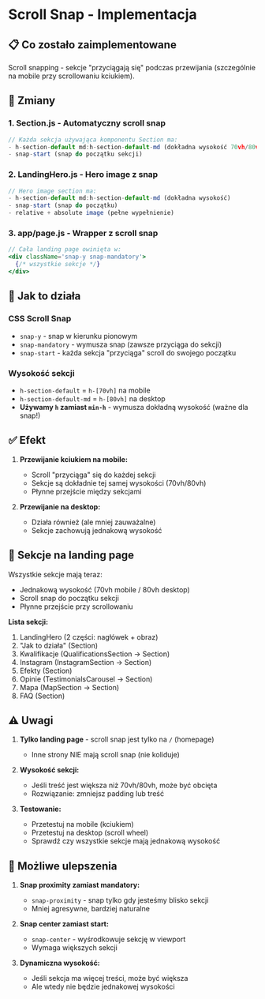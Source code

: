 # Scroll Snap - Implementacja

## 📋 Co zostało zaimplementowane

Scroll snapping - sekcje "przyciągają się" podczas przewijania (szczególnie na mobile przy scrollowaniu kciukiem).

## 🎯 Zmiany

### 1. **Section.js** - Automatyczny scroll snap
```jsx
// Każda sekcja używająca komponentu Section ma:
- h-section-default md:h-section-default-md (dokładna wysokość 70vh/80vh)
- snap-start (snap do początku sekcji)
```

### 2. **LandingHero.js** - Hero image z snap
```jsx
// Hero image section ma:
- h-section-default md:h-section-default-md (dokładna wysokość)
- snap-start (snap do początku)
- relative + absolute image (pełne wypełnienie)
```

### 3. **app/page.js** - Wrapper z scroll snap
```jsx
// Cała landing page owinięta w:
<div className='snap-y snap-mandatory'>
  {/* wszystkie sekcje */}
</div>
```

## 📝 Jak to działa

### CSS Scroll Snap
- `snap-y` - snap w kierunku pionowym
- `snap-mandatory` - wymusza snap (zawsze przyciąga do sekcji)
- `snap-start` - każda sekcja "przyciąga" scroll do swojego początku

### Wysokość sekcji
- `h-section-default` = `h-[70vh]` na mobile
- `h-section-default-md` = `h-[80vh]` na desktop
- **Używamy `h` zamiast `min-h`** - wymusza dokładną wysokość (ważne dla snap!)

## ✅ Efekt

1. **Przewijanie kciukiem na mobile:**
   - Scroll "przyciąga" się do każdej sekcji
   - Sekcje są dokładnie tej samej wysokości (70vh/80vh)
   - Płynne przejście między sekcjami

2. **Przewijanie na desktop:**
   - Działa również (ale mniej zauważalne)
   - Sekcje zachowują jednakową wysokość

## 🎨 Sekcje na landing page

Wszystkie sekcje mają teraz:
- Jednakową wysokość (70vh mobile / 80vh desktop)
- Scroll snap do początku sekcji
- Płynne przejście przy scrollowaniu

**Lista sekcji:**
1. LandingHero (2 części: nagłówek + obraz)
2. "Jak to działa" (Section)
3. Kwalifikacje (QualificationsSection → Section)
4. Instagram (InstagramSection → Section)
5. Efekty (Section)
6. Opinie (TestimonialsCarousel → Section)
7. Mapa (MapSection → Section)
8. FAQ (Section)

## ⚠️ Uwagi

1. **Tylko landing page** - scroll snap jest tylko na `/` (homepage)
   - Inne strony NIE mają scroll snap (nie koliduje)

2. **Wysokość sekcji:**
   - Jeśli treść jest większa niż 70vh/80vh, może być obcięta
   - Rozwiązanie: zmniejsz padding lub treść

3. **Testowanie:**
   - Przetestuj na mobile (kciukiem)
   - Przetestuj na desktop (scroll wheel)
   - Sprawdź czy wszystkie sekcje mają jednakową wysokość

## 🔧 Możliwe ulepszenia

1. **Snap proximity zamiast mandatory:**
   - `snap-proximity` - snap tylko gdy jesteśmy blisko sekcji
   - Mniej agresywne, bardziej naturalne

2. **Snap center zamiast start:**
   - `snap-center` - wyśrodkowuje sekcję w viewport
   - Wymaga większych sekcji

3. **Dynamiczna wysokość:**
   - Jeśli sekcja ma więcej treści, może być większa
   - Ale wtedy nie będzie jednakowej wysokości
